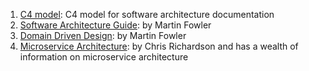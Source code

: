 1. [C4 model](https://www.ibm.com/garage/method/practices/code/c4-model-for-software-architecture/): C4 model for software architecture documentation
2. [Software Architecture Guide](https://martinfowler.com/architecture/): by Martin Fowler
3. [Domain Driven Design](https://martinfowler.com/bliki/DomainDrivenDesign.html): by Martin Fowler
4. [Microservice Architecture](https://microservices.io): by Chris Richardson and has a wealth of information on microservice architecture